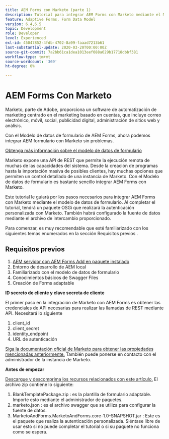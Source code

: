 ```yaml
---
title: AEM Forms con Marketo (parte 1)
description: Tutorial para integrar AEM Forms con Marketo mediante el Modelo de datos de formulario de AEM Forms.
feature: Adaptive Forms, Form Data Model
version: 6.4,6.5
topic: Development
role: Developer
level: Experienced
exl-id: 45047852-4fdb-4702-8a99-faaad7213b61
last-substantial-update: 2020-03-20T00:00:00Z
source-git-commit: 7a2bb61ca1dea1013eef088a629b17718dbbf381
workflow-type: tm+mt
source-wordcount: '369'
ht-degree: 0%

---
```


# AEM Forms Con Marketo

Marketo, parte de Adobe, proporciona un software de automatización de marketing centrado en el marketing basado en cuentas, que incluye correo electrónico, móvil, social, publicidad digital, administración de sitios web y análisis.

Con el Modelo de datos de formulario de AEM Forms, ahora podemos integrar AEM formulario con Marketo sin problemas.

[Obtenga más información sobre el modelo de datos de formulario](https://helpx.adobe.com/experience-manager/6-5/forms/using/data-integration.html)

Marketo expone una API de REST que permite la ejecución remota de muchas de las capacidades del sistema. Desde la creación de programas hasta la importación masiva de posibles clientes, hay muchas opciones que permiten un control detallado de una instancia de Marketo. Con el Modelo de datos de formulario es bastante sencillo integrar AEM Forms con Marketo.

Este tutorial le guiará por los pasos necesarios para integrar AEM Forms con Marketo mediante el modelo de datos de formulario. Al completar el tutorial, tendrá un paquete OSGi que realizará la autenticación personalizada con Marketo. También habrá configurado la fuente de datos mediante el archivo de intercambio proporcionado.

Para comenzar, es muy recomendable que esté familiarizado con los siguientes temas enumerados en la sección Requisitos previos .

## Requisitos previos

1. [AEM servidor con AEM Forms Add en paquete instalado](/help/forms/adaptive-forms/installing-aem-form-on-windows-tutorial-use.md)
1. Entorno de desarrollo de AEM local
1. Familiarizado con el modelo de datos de formulario
1. Conocimientos básicos de Swagger Files
1. Creación de Forms adaptable

**ID secreto de cliente y clave secreta de cliente**

El primer paso en la integración de Marketo con AEM Forms es obtener las credenciales de API necesarias para realizar las llamadas de REST mediante API. Necesitará lo siguiente

1. client_id
1. client_secret
1. identity_endpoint
1. URL de autenticación

[Siga la documentación oficial de Marketo para obtener las propiedades mencionadas anteriormente.](https://developers.marketo.com/rest-api/) También puede ponerse en contacto con el administrador de la instancia de Marketo.

**Antes de empezar**

[Descargue y descomprima los recursos relacionados con este artículo.](assets/aemformsandmarketo.zip) El archivo zip contiene lo siguiente:

1. BlankTemplatePackage.zip : es la plantilla de formulario adaptable. Importe esto mediante el administrador de paquetes.
1. marketo.json : es el archivo swagger que se utiliza para configurar la fuente de datos.
1. MarketoAndForms.MarketoAndForms.core-1.0-SNAPSHOT.jar : Este es el paquete que realiza la autenticación personalizada. Siéntase libre de usar esto si no puede completar el tutorial o si su paquete no funciona como se espera.
